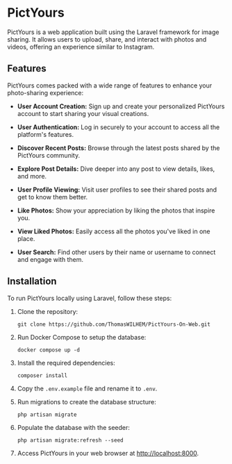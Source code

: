 # PictYours


PictYours is a web application built using the Laravel framework for image sharing. It allows users to upload, share, and interact with photos and videos, offering an experience similar to Instagram.


## Features

PictYours comes packed with a wide range of features to enhance your photo-sharing experience:

- **User Account Creation:** Sign up and create your personalized PictYours account to start sharing your visual creations.

- **User Authentication:** Log in securely to your account to access all the platform's features.

- **Discover Recent Posts:** Browse through the latest posts shared by the PictYours community.

- **Explore Post Details:** Dive deeper into any post to view details, likes, and more.

- **User Profile Viewing:** Visit user profiles to see their shared posts and get to know them better.

- **Like Photos:** Show your appreciation by liking the photos that inspire you.

- **View Liked Photos:** Easily access all the photos you've liked in one place.

- **User Search:** Find other users by their name or username to connect and engage with them.


## Installation

To run PictYours locally using Laravel, follow these steps:

1. Clone the repository:

   ```
   git clone https://github.com/ThomasWILHEM/PictYours-On-Web.git
   ```

2. Run Docker Compose to setup the database:

   ```
   docker compose up -d
   ```

3. Install the required dependencies:

   ```
   composer install
   ```

4. Copy the `.env.example` file and rename it to `.env`.


6. Run migrations to create the database structure:

   ```
   php artisan migrate
   ```

7. Populate the database with the seeder:

   ```
   php artisan migrate:refresh --seed
   ```

8. Access PictYours in your web browser at [http://localhost:8000](http://localhost:8000).